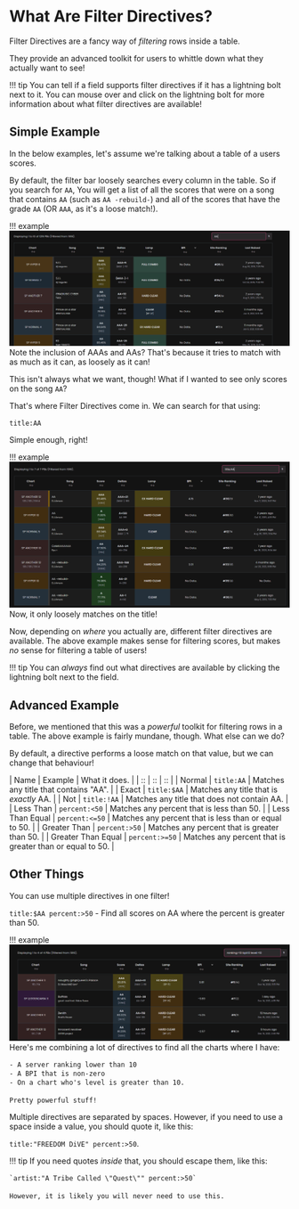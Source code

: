 # What Are Filter Directives?

Filter Directives are a fancy way of *filtering* rows inside a table.

They provide an advanced toolkit for users to whittle down what they
actually want to see!

!!! tip
	You can tell if a field supports filter directives if it has a lightning
	bolt next to it. You can mouse over and click on the lightning bolt for
	more information about what filter directives are available!

## Simple Example

In the below examples, let's assume we're talking about a table of a users
scores.

By default, the filter bar loosely searches every column in the table. So if
you search for `AA`, You will get a list of all the scores that were on a song
that contains `AA` (such as `AA -rebuild-`) and all of the scores that have the grade
`AA` (OR `AAA`, as it's a loose match!).

!!! example
	![](../images/basic-search.png)
	Note the inclusion of AAAs and AAs? That's because it tries to match with as much as it can, as loosely as it can!

This isn't always what we want, though! What if I wanted to see only scores
on the song `AA`?

That's where Filter Directives come in. We can search for that using:

```
title:AA
```

Simple enough, right!

!!! example
	![](../images/title-search.png)
	Now, it only loosely matches on the title!

Now, depending on *where* you actually are, different filter directives are
available. The above example makes sense for filtering scores, but makes *no*
sense for filtering a table of users!

!!! tip
	You can *always* find out what directives are available by clicking the
	lightning bolt next to the field.

## Advanced Example

Before, we mentioned that this was a *powerful* toolkit for filtering rows
in a table. The above example is fairly mundane, though. What else can we do?

By default, a directive performs a loose match on that value, but we can
change that behaviour!

| Name | Example | What it does. |
| :: | :: | :: |
| Normal | `title:AA` | Matches any title that contains "AA". |
| Exact | `title:$AA` | Matches any title that is *exactly* AA. |
| Not | `title:!AA` | Matches any title that does not contain AA. |
| Less Than | `percent:<50` | Matches any percent that is less than 50. |
| Less Than Equal | `percent:<=50` | Matches any percent that is less than or equal to 50. |
| Greater Than | `percent:>50` | Matches any percent that is greater than 50. |
| Greater Than Equal | `percent:>=50` | Matches any percent that is greater than or equal to 50. |
<!-- | Regex | `title:~^[a-z]*$` | Matches any title that matches the regex `^[a-z]*$` | -->
<!-- 
	Undocumented the regex stuff as, although its supported, it's completely pointless
	to ever document for end users. Honestly just an easter egg at this point.
!!! note
	Regex Mode refers to [Regular Expressions](https://en.wikipedia.org/wiki/Regular_expression).

	If you aren't familiar, don't worry! This specific mode is barely useful
	and for nerds. -->

## Other Things

You can use multiple directives in one filter!

`title:$AA percent:>50` - Find all scores on AA where the percent is greater than 50.

!!! example
	![](../images/advanced-search.png)
	Here's me combining a lot of directives to find all the charts where I have:

	- A server ranking lower than 10
	- A BPI that is non-zero
	- On a chart who's level is greater than 10.

	Pretty powerful stuff!

Multiple directives are separated by spaces. However, if you need to use a
space inside a value, you should quote it, like this:

`title:"FREEDOM DiVE" percent:>50`.

!!! tip
	If you need quotes *inside* that, you should escape them, like this:

	`artist:"A Tribe Called \"Quest\"" percent:>50`

	However, it is likely you will never need to use this.

